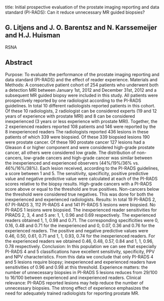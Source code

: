 title: Initial prospective evaluation of the prostate imaging reporting and data standard (PI-RADS): Can it reduce unnecessary MR guided biopsies?

## G. Litjens and J. O. Barentsz and N. Karssemeijer and H.J. Huisman
RSNA


## Abstract
Purpose: To evaluate the performance of the prostate imaging reporting and data standard (PI-RADS) and the effect of reader experience. Materials and Methods: A consecutive patient cohort of 254 patients who underwent both a detection MRI between January 1st, 2012 and December 31st, 2012 and a subsequent MR guided biopsy were included in this study. All patients were prospectively reported by one radiologist according to the PI-RADS guidelines. In total 10 different radiologists reported patients in this cohort. Of these 10 radiologists, 2 radiologist can be considered experts (19 and 12 years of experience with prostate MRI) and 8 can be considered inexperienced (3 years or less experience with prostate MRI). Together, the 2 experienced readers reported 108 patients and 146 were reported by the 8 inexperienced readers The radiologists reported 436 lesions in these patients of which 339 were biopsied. Of these 339 biopsied lesions 190 were prostate cancer. Of these 190 prostate cancer 127 lesions had a Gleason 4 or higher component and were considered high-grade prostate cancer, all others were considered low grade. The distribution of non-cancers, low-grade cancers and high-grade cancer was similar between the inexperienced and experienced observers (44%/19%/36% vs. 46%/16%/38%). Each lesion received, according to the PI-RADS guidelines, a score between 1 and 5. The sensitivity, specificity, positive predictive value and negative predictive value were calculated at each of the PI-RADS scores relative to the biopsy results. High-grade cancers with a PI-RADS score above or equal to the threshold are true positives. Non-cancers below the threshold were considered true negatives. This was done for both the inexperienced and experienced radiologists. Results: In total 19 PI-RADS 2, 67 PI-RADS 3, 112 PI-RADS 4 and 141 PI-RADS 5 lesions were biopsied. No PI-RADS 1 lesions were biopsied. The inexperienced reader sensitivities for PIRADS 2, 3, 4 and 5 are: 1, 1, 0.96 and 0.69 respectively. The experienced readers obtained 1, 1, 0.98 and 0.71. The corresponding specificities were 0, 0.16, 0.48 and 0.71 for the inexperienced and 0, 0.07, 0.36 and 0.76 for the experienced readers. The positive and negative predictive values were 0.46, 0.50, 0.61, 0.71 and 1, 1, 0.93, 0.74 for the inexperienced readers. For the experienced readers we obtained 0.46, 0.48, 0.57, 0.84 and 1, 1, 0.96, 0.78 respectively. Conclusion: In this population we can see that especially PI-RADS 4 and 5 classifications have excellent sensitivity, specificity, PPV and NPV characteristics. From this data we conclude that only PI-RADS 4 and 5 lesions require biopsy; inexperienced and experienced readers have sensitivities of 0.96 and 0.98 at this threshold. Experience matters: the number of unnecessary biopsies in PI-RADS 5 lesions reduces from 29/100 to 16/100 between experienced and inexperienced readers. Clinical relevance: PI-RADS reported lesions may help reduce the number of unnecessary biopsies. The strong effect of experience emphasizes the need for adequately trained radiologists for reporting prostate MR.

